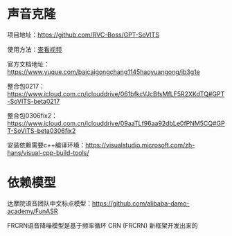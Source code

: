 # 声音克隆
项目地址：https://github.com/RVC-Boss/GPT-SoVITS

使用方法：[查看视频](course/使用方法.mp4)

官方文档地址：https://www.yuque.com/baicaigongchang1145haoyuangong/ib3g1e

整合包0217：https://www.icloud.com.cn/iclouddrive/061bfkcVJcBfsMfLF5R2XKdTQ#GPT-SoVITS-beta0217
 
整合包0306fix2：https://www.icloud.com.cn/iclouddrive/09aaTLf96aa92dbLe0fPNM5CQ#GPT-SoVITS-beta0306fix2

安装依赖需要c++编译环境：https://visualstudio.microsoft.com/zh-hans/visual-cpp-build-tools/

# 依赖模型

达摩院语音团队中文标点模型：https://github.com/alibaba-damo-academy/FunASR

FRCRN语音降噪模型是基于频率循环 CRN (FRCRN) 新框架开发出来的
